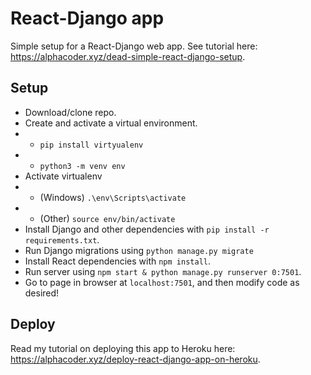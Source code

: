 # React-Django app
Simple setup for a React-Django web app. See tutorial here: https://alphacoder.xyz/dead-simple-react-django-setup.

## Setup
- Download/clone repo.
- Create and activate a virtual environment.
- - `pip install virtyualenv`
- - `python3 -m venv env`
- Activate virtualenv
- - (Windows) `.\env\Scripts\activate`
- - (Other) `source env/bin/activate`
- Install Django and other dependencies with `pip install -r requirements.txt`.
- Run Django migrations using `python manage.py migrate`
- Install React dependencies with `npm install`.
- Run server using `npm start & python manage.py runserver 0:7501`.
- Go to page in browser at `localhost:7501`, and then modify code as desired!

## Deploy
Read my tutorial on deploying this app to Heroku here: https://alphacoder.xyz/deploy-react-django-app-on-heroku.
